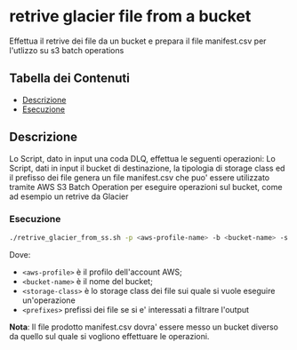 # retrive glacier file from a bucket

Effettua il retrive dei file da un bucket e prepara il file manifest.csv per l'utlizzo su s3 batch operations

## Tabella dei Contenuti

- [Descrizione](#descrizione)
- [Esecuzione](#esecuzione)

## Descrizione

Lo Script, dato in input una coda DLQ, effettua le seguenti operazioni:
Lo Script, dati in input il bucket di destinazione, la tipologia di storage class ed il prefisso dei file genera un file manifest.csv che puo' essere utilizzato tramite AWS S3 Batch Operation per eseguire operazioni sul bucket, come ad esempio un retrive da Glacier


### Esecuzione
```bash
./retrive_glacier_from_ss.sh -p <aws-profile-name> -b <bucket-name> -s <storage-class> -r <prefixes>
```
Dove:
- `<aws-profile>` è il profilo dell'account AWS;
- `<bucket-name>` è il nome del bucket;
- `<storage-class>` è lo storage class dei file sui quale si vuole eseguire un'operazione
- `<prefixes>` prefissi dei file se si e' interessati a filtrare l'output

**Nota**:
Il file prodotto manifest.csv dovra' essere messo un bucket diverso da quello sul quale si vogliono effettuare le operazioni.